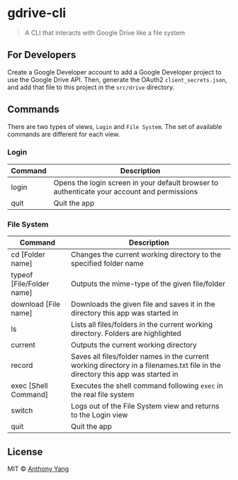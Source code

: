 # gdrive-cli

> A CLI that interacts with Google Drive like a file system

## For Developers

Create a Google Developer account to add a Google Developer project to use the Google Drive API. Then, generate the OAuth2 `client_secrets.json`, and add that file to this project in the `src/drive` directory.

## Commands

There are two types of views, `Login` and `File System`. The set of available commands are different for each view.

### Login

| Command | Description | 
|---------|-------------|
| login   | Opens the login screen in your default browser to authenticate your account and permissions |
| quit    | Quit the app |

### File System
| Command | Description |
|---------|-------------|
| cd [Folder name] | Changes the current working directory to the specified folder name |
| typeof [File/Folder name] | Outputs the mime-type of the given file/folder |
| download [File name] | Downloads the given file and saves it in the directory this app was started in | 
| ls | Lists all files/folders in the current working directory. Folders are highlighted |
| current | Outputs the current working directory |
| record | Saves all files/folder names in the current working directory in a filenames.txt file in the directory this app was started in |
| exec [Shell Command] | Executes the shell command following `exec`  in the real file system |
| switch | Logs out of the File System view and returns to the Login view |
| quit | Quit the app |


## License

MIT © [Anthony Yang]()
